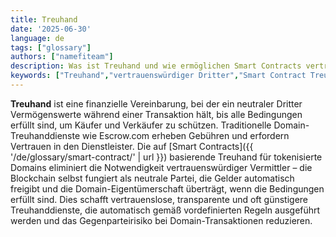 ```yaml
---
title: Treuhand
date: '2025-06-30'
language: de
tags: ["glossary"]
authors: ["namefiteam"]
description: Was ist Treuhand und wie ermöglichen Smart Contracts vertrauenslose Treuhand für Domains?
keywords: ["Treuhand","vertrauenswürdiger Dritter","Smart Contract Treuhand","vertrauenslos","sichere Transaktionen"]
---
```


**Treuhand** ist eine finanzielle Vereinbarung, bei der ein neutraler Dritter Vermögenswerte während einer Transaktion hält, bis alle Bedingungen erfüllt sind, um Käufer und Verkäufer zu schützen. Traditionelle Domain-Treuhanddienste wie Escrow.com erheben Gebühren und erfordern Vertrauen in den Dienstleister. Die auf [Smart Contracts]({{ '/de/glossary/smart-contract/' | url }}) basierende Treuhand für tokenisierte Domains eliminiert die Notwendigkeit vertrauenswürdiger Vermittler – die Blockchain selbst fungiert als neutrale Partei, die Gelder automatisch freigibt und die Domain-Eigentümerschaft überträgt, wenn die Bedingungen erfüllt sind. Dies schafft vertrauenslose, transparente und oft günstigere Treuhanddienste, die automatisch gemäß vordefinierten Regeln ausgeführt werden und das Gegenparteirisiko bei Domain-Transaktionen reduzieren.